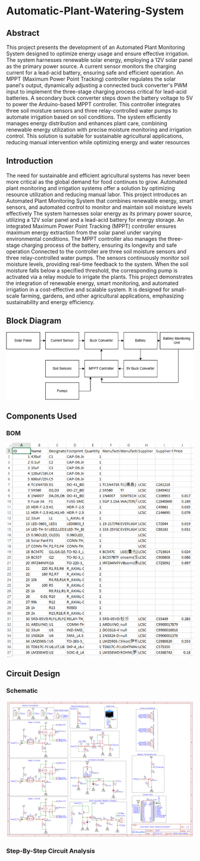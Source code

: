 # Automatic-Plant-Watering-System
## Abstract
This project presents the development of an Automated Plant Monitoring System designed to optimize energy usage and ensure effective irrigation. The system harnesses renewable solar energy, employing a 12V solar panel as the primary power source. A current sensor monitors the charging current for a lead-acid battery, ensuring safe and efficient operation. An MPPT (Maximum Power Point Tracking) controller regulates the solar panel's output, dynamically adjusting a connected buck converter's PWM input to implement the three-stage charging process critical for lead-acid batteries.
A secondary buck converter steps down the battery voltage to 5V to power the Arduino-based MPPT controller. This controller integrates three soil moisture sensors and three relay-controlled water pumps to automate irrigation based on soil conditions. The system efficiently manages energy distribution and enhances plant care, combining renewable energy utilization with precise moisture monitoring and irrigation control. This solution is suitable for sustainable agricultural applications, reducing manual intervention while optimizing energy and water resources

## Introduction
The need for sustainable and efficient agricultural systems has never been more critical as the global demand for food continues to grow. Automated plant monitoring and irrigation systems offer a solution by optimizing resource utilization and reducing manual labor. This project introduces an Automated Plant Monitoring System that combines renewable energy, smart sensors, and automated control to monitor and maintain soil moisture levels effectively
The system harnesses solar energy as its primary power source, utilizing a 12V solar panel and a lead-acid battery for energy storage. An integrated Maximum Power Point Tracking (MPPT) controller ensures maximum energy extraction from the solar panel under varying environmental conditions. The MPPT controller also manages the three-stage charging process of the battery, ensuring its longevity and safe operation
Connected to the controller are three soil moisture sensors and three relay-controlled water pumps. The sensors continuously monitor soil moisture levels, providing real-time feedback to the system. When the soil moisture falls below a specified threshold, the corresponding pump is activated via a relay module to irrigate the plants.
This project demonstrates the integration of renewable energy, smart monitoring, and automated irrigation in a cost-effective and scalable system. It is designed for small-scale farming, gardens, and other agricultural applications, emphasizing sustainability and energy efficiency.

## Block Diagram

![Block Diagram](8.png)

## Components Used
### BOM

![BOM](5.png)

## Circuit Design
### Schematic

![Schematic](1.png)

### Step-By-Step Circuit Analysis
#### 
